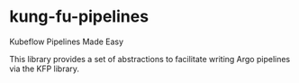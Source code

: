 # kung-fu-pipelines
Kubeflow Pipelines Made Easy

This library provides a set of abstractions to facilitate writing Argo pipelines via the KFP library.